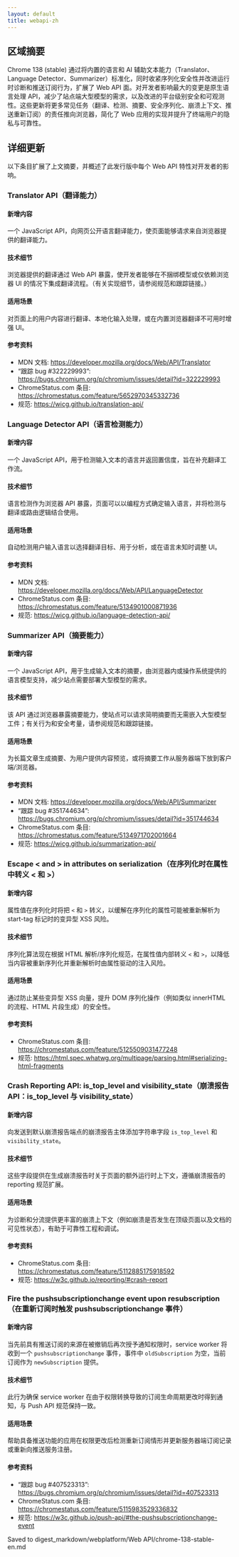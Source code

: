 ```yaml
---
layout: default
title: webapi-zh
---
```


## 区域摘要

Chrome 138 (stable) 通过将内置的语言和 AI 辅助文本能力（Translator、Language Detector、Summarizer）标准化，同时收紧序列化安全性并改进运行时诊断和推送订阅行为，扩展了 Web API 面。对开发者影响最大的变更是原生语言处理 API，减少了站点端大型模型的需求，以及改进的平台级别安全和可观测性。这些更新将更多常见任务（翻译、检测、摘要、安全序列化、崩溃上下文、推送重新订阅）的责任推向浏览器，简化了 Web 应用的实现并提升了终端用户的隐私与可靠性。

## 详细更新

以下条目扩展了上文摘要，并概述了此发行版中每个 Web API 特性对开发者的影响。

### Translator API（翻译能力）

#### 新增内容
一个 JavaScript API，向网页公开语言翻译能力，使页面能够请求来自浏览器提供的翻译能力。

#### 技术细节
浏览器提供的翻译通过 Web API 暴露，使开发者能够在不捆绑模型或仅依赖浏览器 UI 的情况下集成翻译流程。（有关实现细节，请参阅规范和跟踪链接。）

#### 适用场景
对页面上的用户内容进行翻译、本地化输入处理，或在内置浏览器翻译不可用时增强 UI。

#### 参考资料
- MDN 文档: https://developer.mozilla.org/docs/Web/API/Translator
- “跟踪 bug #322229993”: https://bugs.chromium.org/p/chromium/issues/detail?id=322229993
- ChromeStatus.com 条目: https://chromestatus.com/feature/5652970345332736
- 规范: https://wicg.github.io/translation-api/

### Language Detector API（语言检测能力）

#### 新增内容
一个 JavaScript API，用于检测输入文本的语言并返回置信度，旨在补充翻译工作流。

#### 技术细节
语言检测作为浏览器 API 暴露，页面可以以编程方式确定输入语言，并将检测与翻译或路由逻辑结合使用。

#### 适用场景
自动检测用户输入语言以选择翻译目标、用于分析，或在语言未知时调整 UI。

#### 参考资料
- MDN 文档: https://developer.mozilla.org/docs/Web/API/LanguageDetector
- ChromeStatus.com 条目: https://chromestatus.com/feature/5134901000871936
- 规范: https://wicg.github.io/language-detection-api/

### Summarizer API（摘要能力）

#### 新增内容
一个 JavaScript API，用于生成输入文本的摘要，由浏览器内或操作系统提供的语言模型支持，减少站点需要部署大型模型的需求。

#### 技术细节
该 API 通过浏览器暴露摘要能力，使站点可以请求简明摘要而无需嵌入大型模型工件；有关行为和安全考量，请参阅规范和跟踪链接。

#### 适用场景
为长篇文章生成摘要、为用户提供内容预览，或将摘要工作从服务器端下放到客户端/浏览器。

#### 参考资料
- MDN 文档: https://developer.mozilla.org/docs/Web/API/Summarizer
- “跟踪 bug #351744634”: https://bugs.chromium.org/p/chromium/issues/detail?id=351744634
- ChromeStatus.com 条目: https://chromestatus.com/feature/5134971702001664
- 规范: https://wicg.github.io/summarization-api/

### Escape < and > in attributes on serialization（在序列化时在属性中转义 < 和 >）

#### 新增内容
属性值在序列化时将把 `<` 和 `>` 转义，以缓解在序列化的属性可能被重新解析为 start-tag 标记时的变异型 XSS 风险。

#### 技术细节
序列化算法现在根据 HTML 解析/序列化规范，在属性值内部转义 `<` 和 `>`，以降低当内容被重新序列化并重新解析时由属性驱动的注入风险。

#### 适用场景
通过防止某些变异型 XSS 向量，提升 DOM 序列化操作（例如类似 innerHTML 的流程、HTML 片段生成）的安全性。

#### 参考资料
- ChromeStatus.com 条目: https://chromestatus.com/feature/5125509031477248
- 规范: https://html.spec.whatwg.org/multipage/parsing.html#serializing-html-fragments

### Crash Reporting API: is_top_level and visibility_state（崩溃报告 API：is_top_level 与 visibility_state）

#### 新增内容
向发送到默认崩溃报告端点的崩溃报告主体添加字符串字段 `is_top_level` 和 `visibility_state`。

#### 技术细节
这些字段提供在生成崩溃报告时关于页面的额外运行时上下文，遵循崩溃报告的 reporting 规范扩展。

#### 适用场景
为诊断和分流提供更丰富的崩溃上下文（例如崩溃是否发生在顶级页面以及文档的可见性状态），有助于可靠性工程和调试。

#### 参考资料
- ChromeStatus.com 条目: https://chromestatus.com/feature/5112885175918592
- 规范: https://w3c.github.io/reporting/#crash-report

### Fire the pushsubscriptionchange event upon resubscription（在重新订阅时触发 pushsubscriptionchange 事件）

#### 新增内容
当先前具有推送订阅的来源在被撤销后再次授予通知权限时，service worker 将收到一个 `pushsubscriptionchange` 事件，事件中 `oldSubscription` 为空，当前订阅作为 `newSubscription` 提供。

#### 技术细节
此行为确保 service worker 在由于权限转换导致的订阅生命周期更改时得到通知，与 Push API 规范保持一致。

#### 适用场景
帮助具备推送功能的应用在权限更改后检测重新订阅情形并更新服务器端订阅记录或重新向推送服务注册。

#### 参考资料
- “跟踪 bug #407523313”: https://bugs.chromium.org/p/chromium/issues/detail?id=407523313
- ChromeStatus.com 条目: https://chromestatus.com/feature/5115983529336832
- 规范: https://w3c.github.io/push-api/#the-pushsubscriptionchange-event

Saved to digest_markdown/webplatform/Web API/chrome-138-stable-en.md
